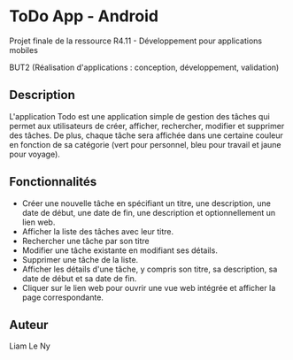 # ToDo App - Android

Projet finale de la ressource R4.11 - Développement pour applications mobiles

BUT2 (Réalisation d'applications : conception, développement, validation)

## Description

L'application Todo est une application simple de gestion des tâches qui permet aux utilisateurs de créer, afficher, rechercher, modifier et supprimer des tâches. De plus, chaque tâche sera affichée dans une certaine couleur en fonction de sa catégorie (vert pour personnel, bleu pour travail et jaune pour voyage).

## Fonctionnalités

- Créer une nouvelle tâche en spécifiant un titre, une description, une date de début, une date de fin, une description et optionnellement un lien web.
- Afficher la liste des tâches avec leur titre.
- Rechercher une tâche par son titre
- Modifier une tâche existante en modifiant ses détails.
- Supprimer une tâche de la liste.
- Afficher les détails d'une tâche, y compris son titre, sa description, sa date de début et sa date de fin.
- Cliquer sur le lien web pour ouvrir une vue web intégrée et afficher la page correspondante.

## Auteur

Liam Le Ny
